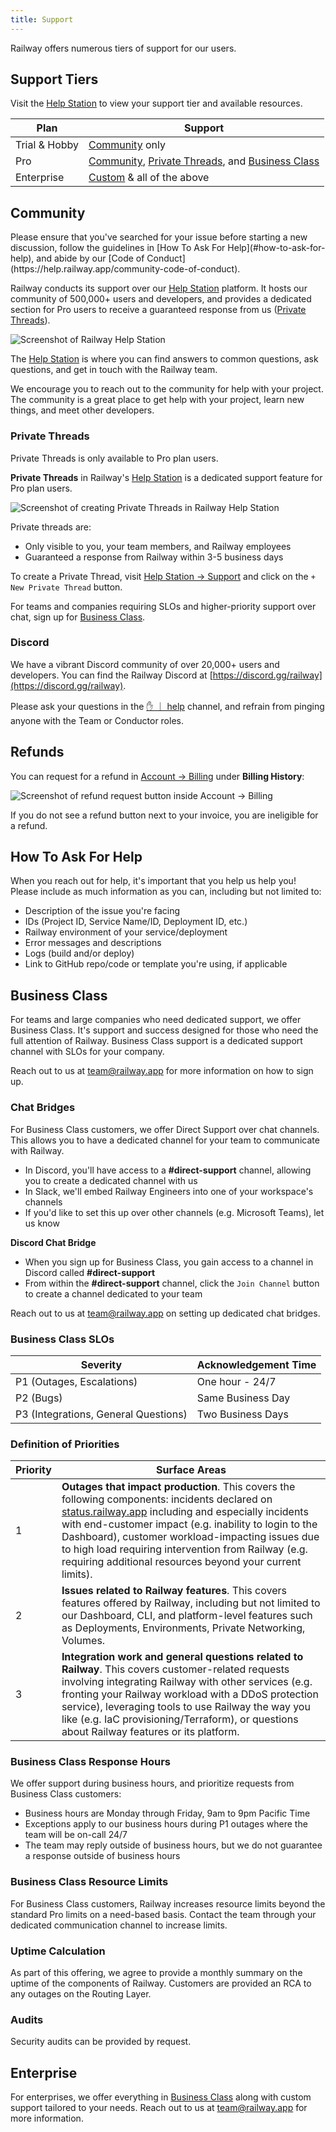 ```yaml
---
title: Support
---
```


Railway offers numerous tiers of support for our users.

## Support Tiers

Visit the [Help Station](https://help.railway.app/support) to view your support tier and available resources.

| Plan          | Support                                                                                                |
| ------------- | ------------------------------------------------------------------------------------------------------ |
| Trial & Hobby | [Community](#help-station) only                                                                        |
| Pro           | [Community](#help-station), [Private Threads](#private-threads), and [Business Class](#business-class) |
| Enterprise    | [Custom](#enterprise) & all of the above                                                               |

## Community

<Banner variant="info">
Please ensure that you've searched for your issue before starting a new discussion, follow the guidelines in [How To Ask For Help](#how-to-ask-for-help), and abide by our [Code of Conduct](https://help.railway.app/community-code-of-conduct).
</Banner>

Railway conducts its support over our [Help Station](https://help.railway.app/support) platform. It hosts our community of 500,000+ users and developers, and provides a dedicated section for Pro users to receive a guaranteed response from us ([Private Threads](#private-threads)).

<Image
src="https://res.cloudinary.com/railway/image/upload/v1708556761/docs/help-station-3_b14jbh.png"
alt="Screenshot of Railway Help Station"
layout="intrinsic"
width={2033} height={1380} quality={100} />

The [Help Station](https://help.railway.app/support) is where you can find answers to common questions, ask questions, and get in touch with the Railway team.

We encourage you to reach out to the community for help with your project. The community is a great place to get help with your project, learn new things, and meet other developers.

### Private Threads

<Banner variant="primary" iconName="star">
Private Threads is only available to Pro plan users.
</Banner>

**Private Threads** in Railway's [Help Station](https://help.railway.app/support) is a dedicated support feature for Pro plan users.

<Image
src="https://res.cloudinary.com/railway/image/upload/v1708556944/docs/priv-thread_bhjt9g.png"
alt="Screenshot of creating Private Threads in Railway Help Station"
layout="intrinsic"
width={780} height={377} quality={100} />

Private threads are:

- Only visible to you, your team members, and Railway employees
- Guaranteed a response from Railway within 3-5 business days

To create a Private Thread, visit [Help Station -> Support](https://help.railway.app/support) and click on the `+ New Private Thread` button.

For teams and companies requiring SLOs and higher-priority support over chat, sign up for [Business Class](#business-class).

### Discord

We have a vibrant Discord community of over 20,000+ users and developers. You can find the Railway Discord at [https://discord.gg/railway](https://discord.gg/railway).

Please ask your questions in the <a href="https://discord.com/channels/713503345364697088/1006629907067064482" target="_blank">✋ ｜ help</a> channel, and refrain from pinging anyone with the Team or Conductor roles.

## Refunds

You can request for a refund in [Account -> Billing](https://railway.app/account/billing) under **Billing History**:

<Image
src="https://res.cloudinary.com/railway/image/upload/v1708555357/docs/billing-refund_wg7aja.png"
alt="Screenshot of refund request button inside Account -> Billing"
layout="intrinsic"
width={989} height={231} quality={100} />

If you do not see a refund button next to your invoice, you are ineligible for a refund.

## How To Ask For Help

When you reach out for help, it's important that you help us help you! Please include as much information as you can, including but not limited to:

- Description of the issue you're facing
- IDs (Project ID, Service Name/ID, Deployment ID, etc.)
- Railway environment of your service/deployment
- Error messages and descriptions
- Logs (build and/or deploy)
- Link to GitHub repo/code or template you're using, if applicable

## Business Class

For teams and large companies who need dedicated support, we offer Business Class. It's support and success designed for those who need the full attention of Railway. Business Class support is a dedicated support channel with SLOs for your company.

Reach out to us at [team@railway.app](mailto:team@railway.app) for more information on how to sign up.

### Chat Bridges

For Business Class customers, we offer Direct Support over chat channels. This allows you to have a dedicated channel for your team to communicate with Railway.

- In Discord, you'll have access to a **#direct-support** channel, allowing you to create a dedicated channel with us
- In Slack, we'll embed Railway Engineers into one of your workspace's channels
- If you'd like to set this up over other channels (e.g. Microsoft Teams), let us know

**Discord Chat Bridge**

- When you sign up for Business Class, you gain access to a channel in Discord called **#direct-support**
- From within the **#direct-support** channel, click the `Join Channel` button to create a channel dedicated to your team

Reach out to us at [team@railway.app](mailto:team@railway.app) on setting up dedicated chat bridges.

### Business Class SLOs

| Severity                             | Acknowledgement Time |
| ------------------------------------ | -------------------- |
| P1 (Outages, Escalations)            | One hour - 24/7      |
| P2 (Bugs)                            | Same Business Day    |
| P3 (Integrations, General Questions) | Two Business Days    |

### Definition of Priorities

| Priority | Surface Areas                                                                                                                                                                                                                                                                                                                                                                                                                                  |
| -------- | ---------------------------------------------------------------------------------------------------------------------------------------------------------------------------------------------------------------------------------------------------------------------------------------------------------------------------------------------------------------------------------------------------------------------------------------------- |
| 1        | **Outages that impact production**. This covers the following components: incidents declared on <a href="https://status.railway.app/" target="_blank">status.railway.app</a> including and especially incidents with end-customer impact (e.g. inability to login to the Dashboard), customer workload-impacting issues due to high load requiring intervention from Railway (e.g. requiring additional resources beyond your current limits). |
| 2        | **Issues related to Railway features**. This covers features offered by Railway, including but not limited to our Dashboard, CLI, and platform-level features such as Deployments, Environments, Private Networking, Volumes.                                                                                                                                                                                                                  |
| 3        | **Integration work and general questions related to Railway**. This covers customer-related requests involving integrating Railway with other services (e.g. fronting your Railway workload with a DDoS protection service), leveraging tools to use Railway the way you like (e.g. IaC provisioning/Terraform), or questions about Railway features or its platform.                                                                          |

### Business Class Response Hours

We offer support during business hours, and prioritize requests from Business Class customers:

- Business hours are Monday through Friday, 9am to 9pm Pacific Time
- Exceptions apply to our business hours during P1 outages where the team will be on-call 24/7
- The team may reply outside of business hours, but we do not guarantee a response outside of business hours

### Business Class Resource Limits

For Business Class customers, Railway increases resource limits beyond the standard Pro limits on a need-based basis. Contact the team through your dedicated communication channel to increase limits.

### Uptime Calculation

As part of this offering, we agree to provide a monthly summary on the uptime of the components of Railway. Customers are provided an RCA to any outages on the Routing Layer.

### Audits

Security audits can be provided by request.

## Enterprise

For enterprises, we offer everything in [Business Class](#business-class) along with custom support tailored to your needs. Reach out to us at [team@railway.app](mailto:team@railway.app) for more information.
